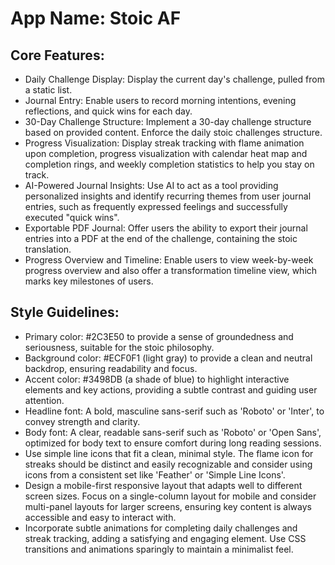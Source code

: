 # **App Name**: Stoic AF

## Core Features:

- Daily Challenge Display: Display the current day's challenge, pulled from a static list.
- Journal Entry: Enable users to record morning intentions, evening reflections, and quick wins for each day.
- 30-Day Challenge Structure: Implement a 30-day challenge structure based on provided content. Enforce the daily stoic challenges structure.
- Progress Visualization: Display streak tracking with flame animation upon completion, progress visualization with calendar heat map and completion rings, and weekly completion statistics to help you stay on track.
- AI-Powered Journal Insights: Use AI to act as a tool providing personalized insights and identify recurring themes from user journal entries, such as frequently expressed feelings and successfully executed "quick wins".
- Exportable PDF Journal: Offer users the ability to export their journal entries into a PDF at the end of the challenge, containing the stoic translation.
- Progress Overview and Timeline: Enable users to view week-by-week progress overview and also offer a transformation timeline view, which marks key milestones of users.

## Style Guidelines:

- Primary color: #2C3E50 to provide a sense of groundedness and seriousness, suitable for the stoic philosophy.
- Background color: #ECF0F1 (light gray) to provide a clean and neutral backdrop, ensuring readability and focus.
- Accent color: #3498DB (a shade of blue) to highlight interactive elements and key actions, providing a subtle contrast and guiding user attention.
- Headline font: A bold, masculine sans-serif such as 'Roboto' or 'Inter', to convey strength and clarity.
- Body font: A clear, readable sans-serif such as 'Roboto' or 'Open Sans', optimized for body text to ensure comfort during long reading sessions.
- Use simple line icons that fit a clean, minimal style. The flame icon for streaks should be distinct and easily recognizable and consider using icons from a consistent set like 'Feather' or 'Simple Line Icons'.
- Design a mobile-first responsive layout that adapts well to different screen sizes. Focus on a single-column layout for mobile and consider multi-panel layouts for larger screens, ensuring key content is always accessible and easy to interact with.
- Incorporate subtle animations for completing daily challenges and streak tracking, adding a satisfying and engaging element. Use CSS transitions and animations sparingly to maintain a minimalist feel.